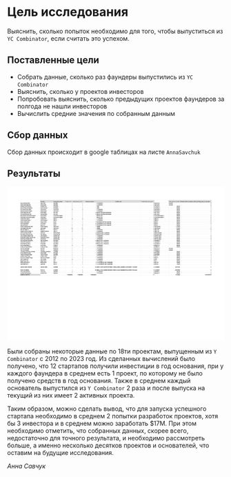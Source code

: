 # Цель исследования

Выяснить, сколько попыток необходимо для того, чтобы выпуститься из <code>YC Combinator</code>, если считать это успехом.

## Поставленные цели

<ul> 
<li> Собрать данные, сколько раз фаундеры выпустились из <code>YC Combinator</code>
<li> Выяснить, сколько у проектов инвесторов
<li> Попробовать выяснить, сколько предыдущих проектов фаундеров за полгода не нашли инвесторов
<li> Вычислить средние значения по собранным данным
</ul>

## Сбор данных

Сбор данных происходит в google таблицах на листе <code>AnnaSavchuk</code>

## Результаты

![db](./assets/YC_Data_2023_AnnaSavchuk.jpg)

Были собраны некоторые данные по 18ти проектам, выпущенным из <code>Y Combinator</code> с 2012 по 2023 год. Из сделанных вычислений было получено, что 12 стартапов получили инвестиции в год основания, при у каждого фаундера в среднем есть 1 проект, по которому не было получено средств в год основания. Также в среднем каждый основатель выпустился из <code>Y Combinator</code> 2 раза и после выпуска на текущий из них имеет 2 активных проекта.

Таким образом, можно сделать вывод, что для запуска успешного стартапа необходимо в среднем 2 попытки разработок проектов, хотя бы 3 инвестора и в среднем можно заработать $17M. При этом необходимо отметить, что собранных данных, скорее всего, недостаточно для точного результата, и необходимо рассмотреть больше, а именно несколько десятков проектов и основателей, что оставим на будущие исследования.

*Анна Савчук*
